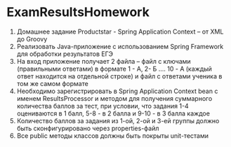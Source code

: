 # ExamResultsHomework
1. Домашнее задание Productstar - Spring Application Context – от XML до Groovy
2. Реализовать Java-приложение с использованием Spring Framework для обработки результатов ЕГЭ
3. На вход приложение получает 2 файла – файл с ключами (правильными ответами) в формате 1 - А, 2- Б …. 10 - A (каждый ответ находится на отдельной строке) и файл с ответами ученика в том же самом формате
4. Необходимо зарегистрировать в Spring Application Context bean с именем ResultsProcessor и методом для получения суммарного количества баллов за тест, при условии, что задания 1-4 оцениваются в 1 балл, 5-8 - в 2 балла и 9-10 - в 3 балла каждое
5. Количество баллов за задания из 1-ой, 2-ой и 3-ей группы должно быть сконфигурировано через properties-файл
6. Все public методы классов должны быть покрыты unit-тестами
